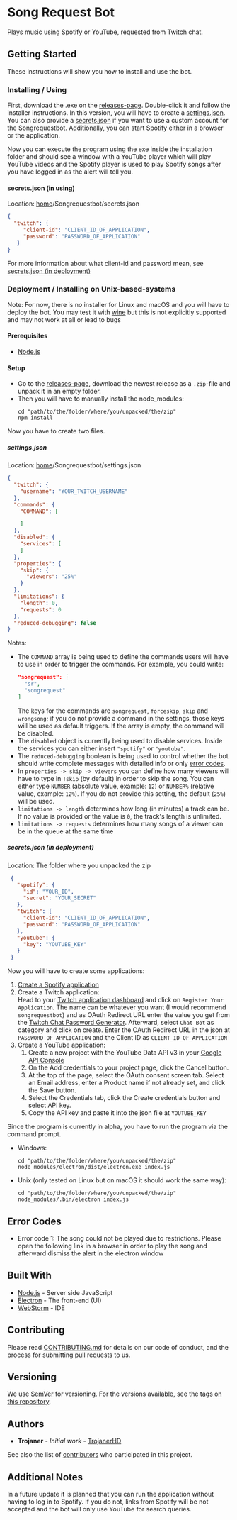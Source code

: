 # Song Request Bot
Plays music using Spotify or YouTube, requested from Twitch chat.

## Getting Started
These instructions will show you how to install and use the bot.

### Installing / Using
First, download the .exe on the [releases-page](https://github.com/TrojanerHD/Songrequestbot/releases). Double-click it and follow the installer instructions. In this version, you will have to create a [settings.json](#settingsjson). You can also provide a [secrets.json](#secretsjson-in-using) if you want to use a custom account for the Songrequestbot. Additionally, you can start Spotify either in a browser or the application.

Now you can execute the program using the exe inside the installation folder and should see a window with a YouTube player which will play YouTube videos and the Spotify player is used to play Spotify songs after you have logged in as the alert will tell you.
#### secrets.json (in using)
Location: [home](https://en.wikipedia.org/wiki/Home_directory#Default_home_directory_per_operating_system)/Songrequestbot/secrets.json
```json
{
  "twitch": {
     "client-id": "CLIENT_ID_OF_APPLICATION",
     "password": "PASSWORD_OF_APPLICATION"
   }
}
```
For more information about what client-id and password mean, see [secrets.json (in deployment)](#secretsjson-in-deployment) 
### Deployment / Installing on Unix-based-systems
Note: For now, there is no installer for Linux and macOS and you will have to deploy the bot. You may test it with [wine](https://www.winehq.org/) but this is not explicitly supported and may not work at all or lead to bugs
#### Prerequisites
+ [Node.js](https://nodejs.org)
#### Setup
+ Go to the [releases-page](https://github.com/TrojanerHD/Songrequestbot/releases), download the newest release as a `.zip`-file and unpack it in an empty folder.
+ Then you will have to manually install the node_modules:
  ```BAT
  cd "path/to/the/folder/where/you/unpacked/the/zip"
  npm install
  ```

Now you have to create two files.
##### settings.json
Location: [home](https://en.wikipedia.org/wiki/Home_directory#Default_home_directory_per_operating_system)/Songrequestbot/settings.json
```json
{
  "twitch": {
    "username": "YOUR_TWITCH_USERNAME"
  },
  "commands": {
    "COMMAND": [

    ]
  },
  "disabled": {
    "services": [
    ]
  },
  "properties": {
    "skip": {
      "viewers": "25%"
    }
  },
  "limitations": {
    "length": 0,
    "requests": 0
  },
  "reduced-debugging": false
}
```
Notes:
+ The `COMMAND` array is being used to define the commands users will have to use in order to trigger the commands. For example, you could write:
    ```json
    "songrequest": [
      "sr",
      "songrequest"
    ]
    ```
    The keys for the commands are `songrequest`, `forceskip`, `skip` and `wrongsong`; if you do not provide a command in the settings, those keys will be used as default triggers. If the array is empty, the command will be disabled.
+ The `disabled` object is currently being used to disable services. Inside the services you can either insert `"spotify"` or `"youtube"`.
+ The `reduced-debugging` boolean is being used to control whether the bot should write complete messages with detailed info or only [error codes](#error-codes).
+ In `properties -> skip -> viewers` you can define how many viewers will have to type in `!skip` (by default) in order to skip the song. You can either type `NUMBER` (absolute value, example: `12`) or `NUMBER%` (relative value, example: `12%`). If you do not provide this setting, the default (`25%`) will be used.
+ `limitations -> length` determines how long (in minutes) a track can be. If no value is provided or the value is `0`, the track's length is unlimited.
+ `limitations -> requests` determines how many songs of a viewer can be in the queue at the same time
##### secrets.json (in deployment)
Location: The folder where you unpacked the zip
  ```json
   {
     "spotify": {
       "id": "YOUR_ID",
       "secret": "YOUR_SECRET"
     },
     "twitch": {
       "client-id": "CLIENT_ID_OF_APPLICATION",
       "password": "PASSWORD_OF_APPLICATION"
     },
     "youtube": {
       "key": "YOUTUBE_KEY"
     }
   }
  ```
  Now you will have to create some applications:
  1. [Create a Spotify application](https://developer.spotify.com/documentation/general/guides/app-settings/)
  2. Create a Twitch application:  
    Head to your [Twitch application dashboard](https://dev.twitch.tv/console/apps) and click on `Register Your Application`. The name can be whatever you want (I would recommend `songrequestbot`) and as OAuth Redirect URL enter the value you get from the [Twitch Chat Password Generator](https://twitchapps.com/tmi/). Afterward, select `Chat Bot` as category and click on create. Enter the OAuth Redirect URL in the json at `PASSWORD_OF_APPLICATION` and the Client ID as `CLIENT_ID_OF_APPLICATION`
  3. Create a YouTube application:  
     1. Create a new project with the YouTube Data API v3 in your [Google API Console](https://console.developers.google.com/flows/enableapi?apiid=youtube)
     2. On the Add credentials to your project page, click the Cancel button.
     3. At the top of the page, select the OAuth consent screen tab. Select an Email address, enter a Product name if not already set, and click the Save button.
     4. Select the Credentials tab, click the Create credentials button and select API key.
     5. Copy the API key and paste it into the json file at `YOUTUBE_KEY`
     
Since the program is currently in alpha, you have to run the program via the command prompt.
+ Windows:
  ```BAT
  cd "path/to/the/folder/where/you/unpacked/the/zip"
  node_modules/electron/dist/electron.exe index.js
  ```
+ Unix (only tested on Linux but on macOS it should work the same way):
  ```SH
  cd "path/to/the/folder/where/you/unpacked/the/zip"
  node_modules/.bin/electron index.js
  ```
  
## Error Codes
+ Error code 1: The song could not be played due to restrictions. Please open the following link in a browser in order to play the song and afterward dismiss the alert in the electron window
## Built With
* [Node.js](https://nodejs.org) - Server side JavaScript
* [Electron](https://electronjs.org/) - The front-end (UI)
* [WebStorm](https://www.jetbrains.com/webstorm/) - IDE

## Contributing
Please read [CONTRIBUTING.md](https://gist.github.com/PurpleBooth/b24679402957c63ec426) for details on our code of conduct, and the process for submitting pull requests to us.

## Versioning
We use [SemVer](http://semver.org/) for versioning. For the versions available, see the [tags on this repository](https://github.com/TrojanerHD/Songrequestbot/tags). 

## Authors
* **Trojaner** - *Initial work* - [TrojanerHD](https://github.com/TrojanerHD)

See also the list of [contributors](https://github.com/TrojanerHD/Songrequestbot/contributors) who participated in this project.

## Additional Notes
In a future update it is planned that you can run the application without having to log in to Spotify. If you do not, links from Spotify will be not accepted and the bot will only use YouTube for search queries.